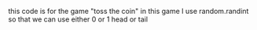 this code is for the game "toss the coin" in this game I use random.randint so that we can use either 0 or 1 head or tail
